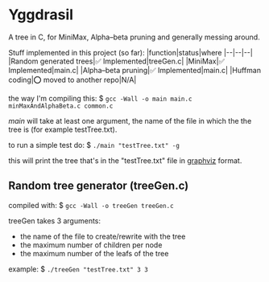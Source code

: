 # Yggdrasil
A tree in C, for MiniMax, Alpha–beta pruning and generally messing around.

Stuff implemented in this project (so far):
|function|status|where 
|--|--|--|
|Random generated trees|✅ Implemented|treeGen.c|
|MiniMax|✅ Implemented|main.c|
|Alpha–beta pruning|✅ Implemented|main.c|
|Huffman coding|⭕ moved to another repo|N/A|

the way I'm compiling this: 
$ `gcc -Wall -o main main.c minMaxAndAlphaBeta.c common.c`

*main* will take at least one argument, the name of the file in which the the tree is (for example testTree.txt).

to run a simple test do:
$ `./main "testTree.txt" -g`

this will print the tree that's in the "testTree.txt" file in [graphviz](https://dreampuf.github.io/GraphvizOnline) format.
## Random tree generator (treeGen.c)

compiled with: $ `gcc -Wall -o treeGen treeGen.c`

treeGen takes 3 arguments:
* the name of the file to create/rewrite with the tree
* the maximum number of children per node
* the maximum number of the leafs of the tree

example: $ `./treeGen "testTree.txt" 3 3`

